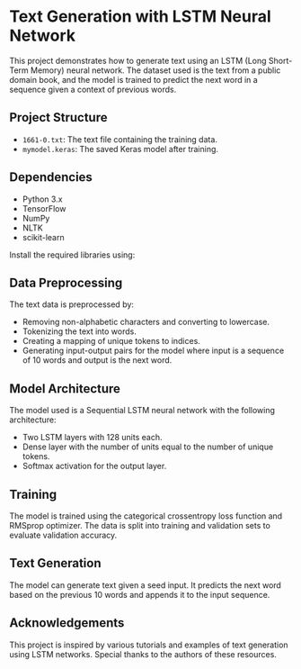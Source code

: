 # Text Generation with LSTM Neural Network

This project demonstrates how to generate text using an LSTM (Long Short-Term Memory) neural network. The dataset used is the text from a public domain book, and the model is trained to predict the next word in a sequence given a context of previous words.

## Project Structure

- `1661-0.txt`: The text file containing the training data.
- `mymodel.keras`: The saved Keras model after training.

## Dependencies

- Python 3.x
- TensorFlow
- NumPy
- NLTK
- scikit-learn

Install the required libraries using:

## Data Preprocessing

The text data is preprocessed by:

- Removing non-alphabetic characters and converting to lowercase.
- Tokenizing the text into words.
- Creating a mapping of unique tokens to indices.
- Generating input-output pairs for the model where input is a sequence of 10 words and output is the next word.

## Model Architecture

The model used is a Sequential LSTM neural network with the following architecture:

- Two LSTM layers with 128 units each.
- Dense layer with the number of units equal to the number of unique tokens.
- Softmax activation for the output layer.

## Training

The model is trained using the categorical crossentropy loss function and RMSprop optimizer. The data is split into training and validation sets to evaluate validation accuracy.

## Text Generation

The model can generate text given a seed input. It predicts the next word based on the previous 10 words and appends it to the input sequence.

## Acknowledgements

This project is inspired by various tutorials and examples of text generation using LSTM networks. Special thanks to the authors of these resources.

